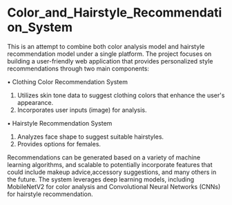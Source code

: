 # Color_and_Hairstyle_Recommendation_System

This is an attempt to combine both color analysis model and hairstyle recommendation model under a single platform. The project focuses on building a user-friendly web application that provides personalized style recommendations through two main components:

• Clothing Color Recommendation System

1. Utilizes skin tone data to suggest clothing colors that enhance the user's appearance.
2. Incorporates user inputs (image) for analysis.
   
• Hairstyle Recommendation System
1. Analyzes face shape to suggest suitable hairstyles.
2. Provides options for females.
   
Recommendations can be generated based on a variety of machine learning algorithms, and scalable to potentially incorporate features that could include makeup advice,accessory suggestions, and many others in the future. The system leverages deep learning models, including MobileNetV2 for color analysis and Convolutional Neural Networks (CNNs) for hairstyle recommendation.
